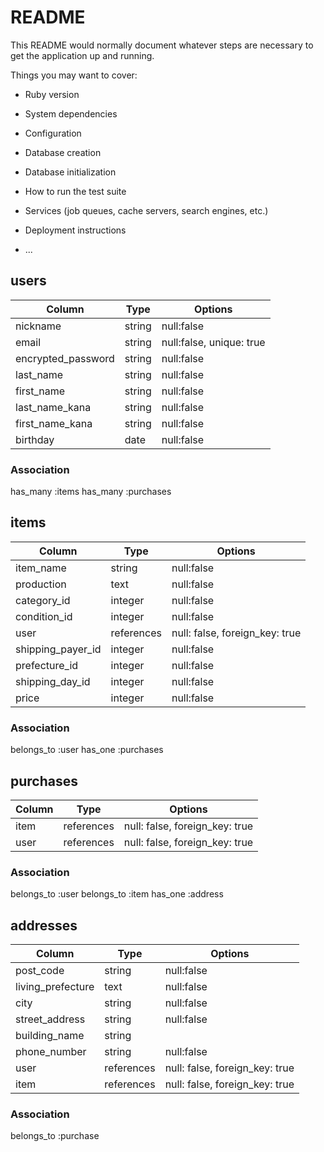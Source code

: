 # README

This README would normally document whatever steps are necessary to get the
application up and running.

Things you may want to cover:

* Ruby version

* System dependencies

* Configuration

* Database creation

* Database initialization

* How to run the test suite

* Services (job queues, cache servers, search engines, etc.)

* Deployment instructions

* ...


## users


| Column              | Type   | Options                  | 
| ------------------- | ------ | ------------------------ | 
| nickname            | string | null:false               | 
| email               | string | null:false, unique: true | 
| encrypted_password  | string | null:false               | 
| last_name           | string | null:false               | 
| first_name          | string | null:false               | 
| last_name_kana      | string | null:false               | 
| first_name_kana     | string | null:false               | 
| birthday            | date   | null:false               | 



### Association
has_many :items
has_many :purchases




## items

| Column            | Type       | Options                        | 
| ----------------- | ---------- | ------------------------------ | 
| item_name         | string     | null:false                     | 
| production        | text       | null:false                     | 
| category_id       | integer    | null:false                     | 
| condition_id      | integer    | null:false                     | 
| user              | references | null: false, foreign_key: true | 
| shipping_payer_id | integer    | null:false                     | 
| prefecture_id     | integer    | null:false                     | 
| shipping_day_id   | integer    | null:false                     | 
| price             | integer    | null:false                     | 



### Association
belongs_to :user
has_one :purchases





## purchases


| Column     | Type       | Options                        | 
| ---------- | ---------- | ------------------------------ | 
| item       | references | null: false, foreign_key: true |  
| user       | references | null: false, foreign_key: true | 



### Association
belongs_to :user
belongs_to :item
has_one :address




## addresses

| Column            | Type        | Options                        | 
| ----------------- | ----------- | ------------------------------ | 
| post_code         | string      | null:false                     | 
| living_prefecture | text        | null:false                     | 
| city              | string      | null:false                     | 
| street_address    | string      | null:false                     | 
| building_name     | string      |                                | 
| phone_number      | string      | null:false                     | 
| user              | references  | null: false, foreign_key: true |
| item              | references  | null: false, foreign_key: true |


### Association
belongs_to :purchase







